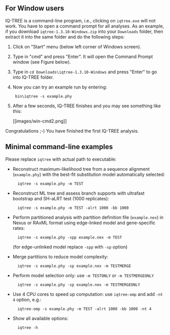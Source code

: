 
## For Window users

IQ-TREE is a command-line program, i.e., clicking on `iqtree.exe` will not work. You have to open a command prompt for all analyses. As an example, if you download `iqtree-1.3.10-Windows.zip` into your `Downloads` folder, then extract it into the same folder and do the following steps:

1. Click on "Start" menu (below left corner of Windows screen).
2. Type in "cmd" and press "Enter". It will open the Command Prompt window (see Figure below).
3. Type in `cd Downloads\iqtree-1.3.10-Windows` and press "Enter" to go into IQ-TREE folder.
4. Now you can try an example run by entering:

        bin\iqtree -s example.phy

5. After a few seconds, IQ-TREE finishes and you may see something like this:

    [[images/win-cmd2.png]]

Congratulations ;-) You have finished the first IQ-TREE analysis.

## Minimal command-line examples

Please replace `iqtree` with actual path to executable:

* Reconstruct maximum-likelihood tree from a sequence alignment (`example.phy`)
   with the best-fit substitution model automatically selected:

        iqtree -s example.phy -m TEST

* Reconstruct ML tree and assess branch supports with ultrafast bootstrap
   and SH-aLRT test (1000 replicates):

        iqtree -s example.phy -m TEST -alrt 1000 -bb 1000

* Perform partitioned analysis with partition definition file (`example.nex`)
   in Nexus or RAxML format using edge-linked model and gene-specific rates:

        iqtree -s example.phy -spp example.nex -m TEST

    (for edge-unlinked model replace `-spp` with `-sp` option)

* Merge partitions to reduce model complexity:

        iqtree -s example.phy -sp example.nex -m TESTMERGE

* Perform model selection only: use `-m TESTONLY` or `-m TESTMERGEONLY`

        iqtree -s example.phy -sp example.nex -m TESTMERGEONLY

* Use 4 CPU cores to speed up computation: use `iqtree-omp` and add `-nt 4` option, e.g.:

        iqtree-omp -s example.phy -m TEST -alrt 1000 -bb 1000 -nt 4

* Show all available options: 

        iqtree -h